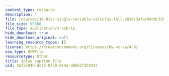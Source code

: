 ```yaml
---
content_type: resource
description: ''
file: /courses/18-01sc-single-variable-calculus-fall-2010/3afac94ddc320fc8614ad8bb2f3b3342_7K1sB05pE0A.srt
file_size: 55358
file_type: application/x-subrip
hide_download: true
hide_download_original: null
learning_resource_types: []
license: https://creativecommons.org/licenses/by-nc-sa/4.0/
ocw_type: OCWFile
resourcetype: Other
title: 3play caption file
uid: 3afac94d-dc32-0fc8-614a-d8bb2f3b3342
---
```

